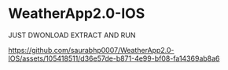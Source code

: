# WeatherApp2.0-IOS


JUST DWONLOAD EXTRACT AND RUN

https://github.com/saurabhp0007/WeatherApp2.0-IOS/assets/105418511/d36e57de-b871-4e99-bf08-fa14369ab8a6

